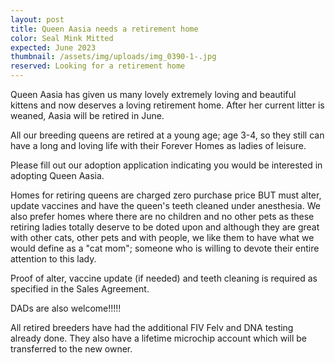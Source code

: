 ```yaml
---
layout: post
title: Queen Aasia needs a retirement home
color: Seal Mink Mitted
expected: June 2023
thumbnail: /assets/img/uploads/img_0390-1-.jpg
reserved: Looking for a retirement home
---
```

Q﻿ueen Aasia has given us many lovely extremely loving and beautiful kittens and now deserves a loving retirement home. After her current litter is weaned, Aasia will be retired in June. 

A﻿ll our breeding queens are retired at a young age; age 3-4, so they still can have a long and loving life with their Forever Homes as ladies of leisure. 

P﻿lease fill out our adoption application indicating you would be interested in adopting Queen Aasia. 

Homes for retiring queens are charged zero purchase price BUT must alter, update vaccines and have the queen's teeth cleaned under anesthesia. We also prefer homes where there are no children and no other pets as these retiring ladies totally deserve to be doted upon and although they are great with other cats, other pets and with people, we like them to have what we would define as a "cat mom"; someone who is willing to devote their entire attention to this lady.

P﻿roof of alter, vaccine update (if needed) and teeth cleaning is required as specified in the Sales Agreement. 

D﻿ADs are also welcome!!!!!

A﻿ll retired breeders have had the additional FIV Felv and DNA testing already done. They also have a lifetime microchip account which will be transferred to the new owner.